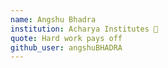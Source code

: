 ```yaml
---
name: Angshu Bhadra 
institution: Acharya Institutes 🚩 
quote: Hard work pays off 
github_user: angshuBHADRA
---
```

